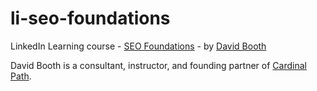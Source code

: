 # li-seo-foundations
LinkedIn Learning course - [SEO Foundations](https://www.linkedin.com/learning/seo-foundations-14828080) - by [David Booth](https://www.linkedin.com/learning/instructors/david-booth)

David Booth is a consultant, instructor, and founding partner of [Cardinal Path](https://www.cardinalpath.com).
